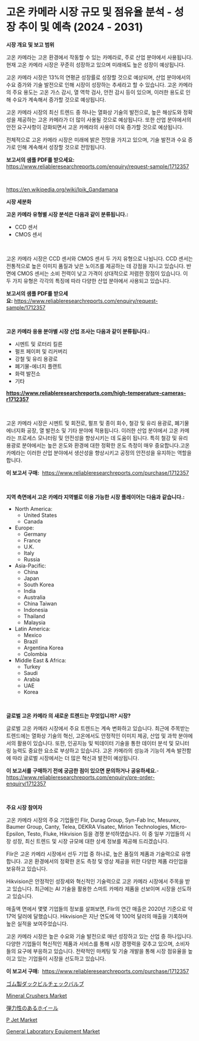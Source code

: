 <p><h1>고온 카메라 시장 규모 및 점유율 분석 - 성장 추이 및 예측 (2024 - 2031)</h1></p><p><strong>시장 개요 및 보고 범위</strong></p>
<p><p>고온 카메라는 고온 환경에서 작동할 수 있는 카메라로, 주로 산업 분야에서 사용됩니다. 현재 고온 카메라 시장은 꾸준히 성장하고 있으며 미래에도 높은 성장이 예상됩니다. </p><p>고온 카메라 시장은 13%의 연평균 성장률로 성장할 것으로 예상되며, 산업 분야에서의 수요 증가와 기술 발전으로 인해 시장이 성장하는 추세라고 할 수 있습니다. 고온 카메라의 주요 용도는 고온 가스 감시, 열 역학 검사, 안전 감시 등이 있으며, 이러한 용도로 인해 수요가 계속해서 증가할 것으로 예상됩니다.</p><p>고온 카메라 시장의 최신 트렌드 중 하나는 열화상 기술의 발전으로, 높은 해상도와 정확성을 제공하는 고온 카메라가 더 많이 사용될 것으로 예상됩니다. 또한 산업 분야에서의 안전 요구사항이 강화되면서 고온 카메라의 사용이 더욱 증가할 것으로 예상됩니다.</p><p>전체적으로 고온 카메라 시장은 미래에 밝은 전망을 가지고 있으며, 기술 발전과 수요 증가로 인해 계속해서 성장할 것으로 전망됩니다.</p></p>
<p><strong>보고서의 샘플 PDF를 받으세요:</strong> <a href="https://www.reliableresearchreports.com/enquiry/request-sample/1712357">https://www.reliableresearchreports.com/enquiry/request-sample/1712357</a></p>
<p>&nbsp;</p>
<p><a href="https://en.wikipedia.org/wiki/Ipik_Gandamana">https://en.wikipedia.org/wiki/Ipik_Gandamana</a></p>
<p><strong>시장 세분화</strong></p>
<p><strong>고온 카메라 유형별 시장 분석은 다음과 같이 분류됩니다.:</strong></p>
<p><ul><li>CCD 센서</li><li>CMOS 센서</li></ul></p>
<p>&nbsp;</p>
<p><p>고온 카메라 시장은 CCD 센서와 CMOS 센서 두 가지 유형으로 나뉩니다. CCD 센서는 전통적으로 높은 이미지 품질과 낮은 노이즈를 제공하는 데 강점을 지니고 있습니다. 반면에 CMOS 센서는 소비 전력이 낮고 가격이 상대적으로 저렴한 장점이 있습니다. 이 두 가지 유형은 각각의 특징에 따라 다양한 산업 분야에서 사용되고 있습니다.</p></p>
<p><strong>보고서의 샘플 PDF를 받으세요:</strong>&nbsp;<a href="https://www.reliableresearchreports.com/enquiry/request-sample/1712357">https://www.reliableresearchreports.com/enquiry/request-sample/1712357</a></p>
<p>&nbsp;</p>
<p><strong> 고온 카메라 응용 분야별 시장 산업 조사는 다음과 같이 분류됩니다.:</strong></p>
<p><ul><li>시멘트 및 로터리 킬른</li><li>펄프 페이퍼 및 리커버리</li><li>강철 및 유리 용광로</li><li>폐기물-에너지 플랜트</li><li>화력 발전소</li><li>기타</li></ul></p>
<p><strong><a href="https://www.reliableresearchreports.com/high-temperature-cameras-r1712357">https://www.reliableresearchreports.com/high-temperature-cameras-r1712357</a></strong></p>
<p>&nbsp;</p>
<p><p>고온 카메라 시장은 시멘트 및 회전로, 펄프 및 종이 회수, 철강 및 유리 용광로, 폐기물 에너지화 공장, 열 발전소 및 기타 분야에 적용됩니다. 이러한 산업 분야에서 고온 카메라는 프로세스 모니터링 및 안전성을 향상시키는 데 도움이 됩니다. 특히 철강 및 유리 용광로 분야에서는 높은 온도와 환경에 대한 정확한 온도 측정이 매우 중요합니다.고온 카메라는 이러한 산업 분야에서 생산성을 향상시키고 공정의 안전성을 유지하는 역할을 합니다.</p></p>
<p><strong>이 보고서 구매:</strong>&nbsp; <a href="https://www.reliableresearchreports.com/purchase/1712357">https://www.reliableresearchreports.com/purchase/1712357</a></p>
<p>&nbsp;</p>
<p><strong>지역 측면에서 고온 카메라 지역별로 이용 가능한 시장 플레이어는 다음과 같습니다.:</strong></p>
<p><ul>
    <li>
        North America:
        <ul>
            <li>United States</li>
            <li>Canada</li>
        </ul>
    </li>
    <li>
        Europe:
        <ul>
            <li>Germany</li>
            <li>France</li>
            <li>U.K.</li>
            <li>Italy</li>
            <li>Russia</li>
        </ul>
    </li>
    <li>
        Asia-Pacific:
        <ul>
            <li>China</li>
            <li>Japan</li>
            <li>South Korea</li>
            <li>India</li>
            <li>Australia</li>
            <li>China Taiwan</li>
            <li>Indonesia</li>
            <li>Thailand</li>
            <li>Malaysia</li>
        </ul>
    </li>
    <li>
        Latin America:
        <ul>
            <li>Mexico</li>
            <li>Brazil</li>
            <li>Argentina Korea</li>
            <li>Colombia</li>
        </ul>
    </li>
    <li>
        Middle East & Africa:
        <ul>
            <li>Turkey</li>
            <li>Saudi</li>
            <li>Arabia</li>
            <li>UAE</li>
            <li>Korea</li>
        </ul>
    </li>
    </ul></p>
<p>&nbsp;</p>
<p><strong>글로벌 고온 카메라 의 새로운 트렌드는 무엇입니까? 시장?</strong></p>
<p><p>글로벌 고온 카메라 시장에서 주요 트렌드는 계속 변화하고 있습니다. 최근에 주목받는 트렌드에는 열화상 기술의 혁신, 고온에서도 안정적인 이미지 제공, 산업 및 과학 분야에서의 활용이 있습니다. 또한, 인공지능 및 빅데이터 기술을 통한 데이터 분석 및 모니터링 능력도 중요한 요소로 부상하고 있습니다. 고온 카메라의 성능과 기능이 계속 발전함에 따라 글로벌 시장에서는 더 많은 혁신과 발전이 예상됩니다.</p></p>
<p><strong>이 보고서를 구매하기 전에 궁금한 점이 있으면 문의하거나 공유하세요.</strong>- <a href="https://www.reliableresearchreports.com/enquiry/pre-order-enquiry/1712357">https://www.reliableresearchreports.com/enquiry/pre-order-enquiry/1712357</a></p>
<p>&nbsp;</p>
<p><strong>주요 시장 참여자</strong></p>
<p><p>고온 카메라 시장의 주요 기업들인 Flir, Durag Group, Syn-Fab Inc, Mesurex, Baumer Group, Canty, Telea, DEKRA Visatec, Mirion Technologies, Micro-Epsilon, Testo, Fluke, Hikvision 등을 경쟁 분석하였습니다. 이 중 일부 기업들의 시장 성장, 최신 트렌드 및 시장 규모에 대한 상세 정보를 제공해 드리겠습니다.</p><p>Flir은 고온 카메라 시장에서 선두 기업 중 하나로, 높은 품질의 제품과 기술력으로 유명합니다. 고온 환경에서의 정확한 온도 측정 및 영상 제공을 위한 다양한 제품 라인업을 보유하고 있습니다.</p><p>Hikvision은 안정적인 성장세와 혁신적인 기술력으로 고온 카메라 시장에서 주목을 받고 있습니다. 최근에는 AI 기술을 활용한 스마트 카메라 제품을 선보이며 시장을 선도하고 있습니다.</p><p>매출액 면에서 몇몇 기업들의 정보를 살펴보면, Flir의 연간 매출은 2020년 기준으로 약 17억 달러에 달했습니다. Hikvision은 지난 연도에 약 100억 달러의 매출을 기록하며 높은 실적을 보여주었습니다.</p><p>고온 카메라 시장은 높은 수요와 기술 발전으로 매년 성장하고 있는 산업 중 하나입니다. 다양한 기업들이 혁신적인 제품과 서비스를 통해 시장 경쟁력을 갖추고 있으며, 소비자들의 요구에 부응하고 있습니다. 전략적인 마케팅 및 기술 개발을 통해 시장 점유율을 높이고 있는 기업들이 시장을 선도하고 있습니다.</p></p>
<p><strong>이 보고서 구매:</strong>&nbsp;&nbsp;<a href="https://www.reliableresearchreports.com/purchase/1712357">https://www.reliableresearchreports.com/purchase/1712357</a></p>
<p><p><a href="https://github.com/mohamedbakry57/Market-Research-Report-List-4/blob/main/4862204156844.md">ゴム製ダックビルチェックバルブ</a></p><p><a href="https://github.com/gulaimolin/Market-Research-Report-List-5/blob/main/mineral-crushers-market.md">Mineral Crushers Market</a></p><p><a href="https://github.com/DanykaKilback/Market-Research-Report-List-1/blob/main/5826366156843.md">弾力性のあるホイール</a></p><p><a href="https://github.com/RoccoManning/Market-Research-Report-List-5/blob/main/p-jet-market.md">P Jet Market</a></p><p><a href="https://issuu.com/reportprime-2/docs/general-laboratory-equipment-market-size-2030.pptx">General Laboratory Equipment Market</a></p></p>